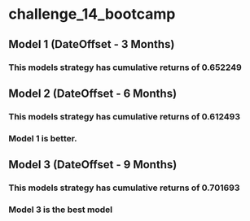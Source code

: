 # challenge_14_bootcamp

## Model 1 (DateOffset - 3 Months)
### This models strategy has cumulative returns of 0.652249

## Model 2 (DateOffset - 6 Months)
### This models strategy has cumulative returns of 0.612493
### Model 1 is better.

## Model 3 (DateOffset - 9 Months)
### This models strategy has cumulative returns of 0.701693
### Model 3 is the best model






